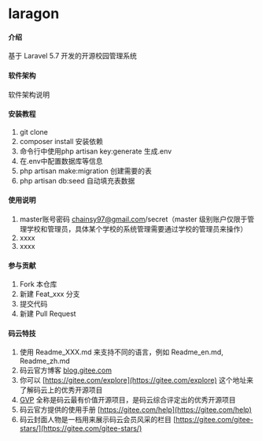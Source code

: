 # laragon

#### 介绍
基于 Laravel 5.7 开发的开源校园管理系统 

#### 软件架构
软件架构说明


#### 安装教程

1. git clone
2. composer install 安装依赖
3. 命令行中使用php artisan key:generate 生成.env
4. 在.env中配置数据库等信息
5. php artisan make:migration 创建需要的表
6. php artisan db:seed 自动填充表数据


#### 使用说明

1. master账号密码 chainsy97@gmail.com/secret（master 级别账户仅限于管理学校和管理员，具体某个学校的系统管理需要通过学校的管理员来操作）
2. xxxx
3. xxxx

#### 参与贡献

1. Fork 本仓库
2. 新建 Feat_xxx 分支
3. 提交代码
4. 新建 Pull Request


#### 码云特技

1. 使用 Readme\_XXX.md 来支持不同的语言，例如 Readme\_en.md, Readme\_zh.md
2. 码云官方博客 [blog.gitee.com](https://blog.gitee.com)
3. 你可以 [https://gitee.com/explore](https://gitee.com/explore) 这个地址来了解码云上的优秀开源项目
4. [GVP](https://gitee.com/gvp) 全称是码云最有价值开源项目，是码云综合评定出的优秀开源项目
5. 码云官方提供的使用手册 [https://gitee.com/help](https://gitee.com/help)
6. 码云封面人物是一档用来展示码云会员风采的栏目 [https://gitee.com/gitee-stars/](https://gitee.com/gitee-stars/)
